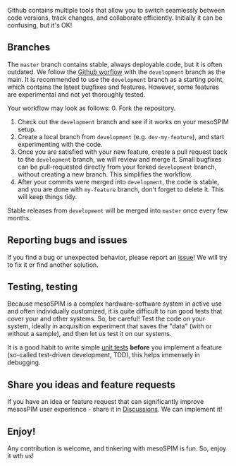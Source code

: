Github contains multiple tools that allow you to switch seamlessly between code versions, track changes, and collaborate efficiently.
Initially it can be confusing, but it's OK!

## Branches
The `master` branch contains stable, always deployable code, but it is often outdated. 
We follow the [Github worflow](https://guides.github.com/introduction/flow/) with the `development` branch as the main.
It is recommended to use the `development` branch as a starting point, which contains the latest bugfixes and features. 
However, some features are experimental and not yet thoroughly tested. 

Your workflow may look as follows:
0. Fork the repository.
1. Check out the `development` branch and see if it works on your mesoSPIM setup.
2. Create a local branch from `development` (e.g. `dev-my-feature`), and start experimenting with the code.
3. Once you are satisfied with your new feature, create a pull request back to the `development` branch, 
   we will review and merge it.
   Small bugfixes can be pull-requested directly from your forked `development` branch, without creating a new branch. This simplifies the workflow.
4. After your commits were merged into `development`, the code is stable, and you are done with `my-feature` branch, don't forget to delete it. This will keep things tidy.

Stable releases from `development` will be merged into `master` once every few months.

## Reporting bugs and issues
If you find a bug or unexpected behavior, please report an [issue](https://github.com/mesoSPIM/mesoSPIM-control/issues)! We will try to fix it or find another solution.

## Testing, testing
Because mesoSPIM is a complex hardware-software system in active use and often individually customized, it is quite difficult to run good tests that cover your and other systems. So, be careful! 
Test the code on your system, ideally in acquisition experiment that saves the "data" (with or without a sample), and then let us test it on our systems.

It is a good habit to write simple [unit tests](https://github.com/mesoSPIM/mesoSPIM-control/tree/development/mesoSPIM/test)
**before** you implement a feature (so-called test-driven development, TDD), this helps immensely in debugging.

## Share you ideas and feature requests
If you have an idea or feature request that can significantly improve mesosPIM user experience - 
share it in [Discussions](https://github.com/mesoSPIM/mesoSPIM-control/discussions). We can implement it!

## Enjoy!
Any contribution is welcome, and tinkering with mesoSPIM is fun. So, enjoy it wth us!
